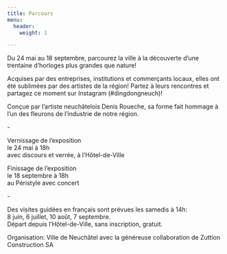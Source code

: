 ```yaml
---
title: Parcours
menu:
  header:
    weight: 1

---
```

Du 24 mai au 18 septembre, parcourez la ville à la découverte d’une trentaine d’horloges plus grandes que nature!

Acquises par des entreprises, institutions et commerçants locaux, elles ont été sublimées par des artistes de la région! Partez à leurs rencontres et partagez ce moment sur Instagram (#dingdongneuch)!

Conçue par l’artiste neuchâtelois Denis Roueche, sa forme fait hommage à l’un des fleurons de l’industrie de notre région.

\-

Vernissage de l’exposition  
le 24 mai à 18h  
avec discours et verrée, à l’Hôtel-de-Ville

Finissage de l’exposition  
le 18 septembre à 18h  
au Péristyle avec concert

\-

Des visites guidées en français sont prévues les samedis à 14h:  
8 juin, 6 juillet, 10 août, 7 septembre.  
Départ depuis l’Hôtel-de-Ville, sans inscription, gratuit.

Organisation: Ville de Neuchâtel avec la généreuse collaboration de Zuttion Construction SA
